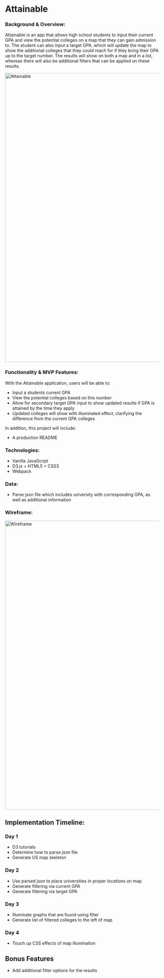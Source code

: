# Attainable

### Background & Overview:
Attainable is an app that allows high school students to input their current GPA and view the potential colleges on a map that they can gain admission to. The student can also input a target GPA, which will update the map to show the additional colleges that they could reach for if they bring their GPA up to the target number. The results will show on both a map and in a list, whereas there will also be additional filters that can be applied on these results.

<img width="944" alt="Attainable" src="https://user-images.githubusercontent.com/27509847/69818408-ad7df300-11ca-11ea-934f-e9428b01b5c4.png">

### Functionality & MVP Features:
With the Attainable application, users will be able to:
* Input a students current GPA
* View the potential colleges based on this number
* Allow for secondary target GPA input to show updated results if GPA is attained by the time they apply
* Updated colleges will show with illuminated effect, clarifying the difference from the current GPA colleges

In addition, this project will include:
* A production README

### Technologies:
* Vanilla JavaScript
* D3.js + HTML5 + CSS3
* Webpack

### Data:
* Parse json file which includes university with corresponding GPA, as well as additional information

### Wireframe:
<img width="944" alt="Wireframe" src="https://user-images.githubusercontent.com/27509847/66796821-d0806c00-eed6-11e9-8f03-905128ebed5c.png">

## Implementation Timeline:

### Day 1
* D3 tutorials
* Determine how to parse json file
* Generate US map skeleton

### Day 2
* Use parsed json to place universities in proper locations on map
* Generate filtering via current GPA
* Generate filtering via target GPA

### Day 3
* Illuminate graphs that are found using filter
* Generate list of filtered colleges to the left of map

### Day 4
* Touch up CSS effects of map illumination

## Bonus Features
* Add additional filter options for the results

